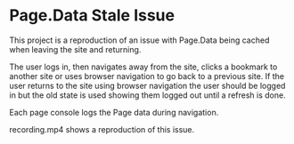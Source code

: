 # Page.Data Stale Issue

This project is a reproduction of an issue with Page.Data being cached when leaving the site and returning. 

The user logs in, then navigates away from the site, clicks a bookmark to another site or uses browser navigation to go back to a previous site. 
If the user returns to the site using browser navigation the user should be logged in but the old state is used showing them logged out until a refresh is done.

Each page console logs the Page data during navigation.

recording.mp4 shows a reproduction of this issue.
